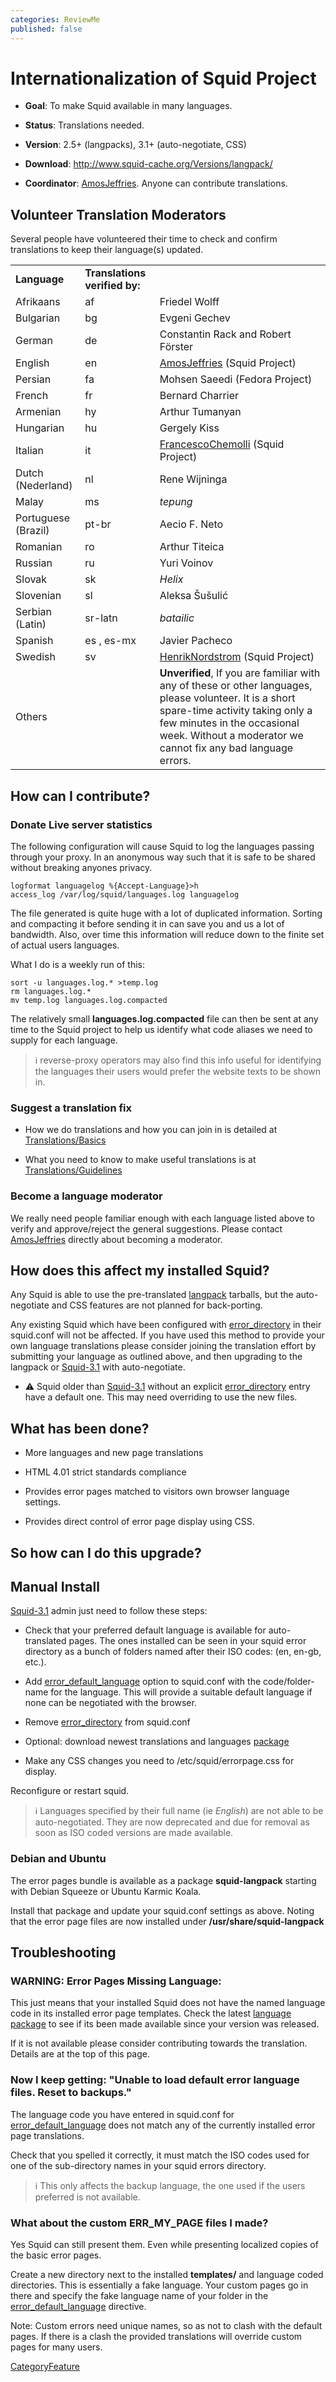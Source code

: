 ```yaml
---
categories: ReviewMe
published: false
---
```

# Internationalization of Squid Project

  - **Goal**: To make Squid available in many languages.

  - **Status**: Translations needed.

  - **Version**: 2.5+ (langpacks), 3.1+ (auto-negotiate, CSS)

  - **Download**: <http://www.squid-cache.org/Versions/langpack/>

  - **Coordinator**:
    [AmosJeffries](/AmosJeffries).
    Anyone can contribute translations.

## Volunteer Translation Moderators

Several people have volunteered their time to check and confirm
translations to keep their language(s) updated.

|                     |                               |                                                                                                                                                                                                                                            |
| ------------------- | ----------------------------- | ------------------------------------------------------------------------------------------------------------------------------------------------------------------------------------------------------------------------------------------ |
| **Language**        | **Translations verified by:** |                                                                                                                                                                                                                                            |
| Afrikaans           | af                            | Friedel Wolff                                                                                                                                                                                                                              |
| Bulgarian           | bg                            | Evgeni Gechev                                                                                                                                                                                                                              |
| German              | de                            | Constantin Rack and Robert Förster                                                                                                                                                                                                         |
| English             | en                            | [AmosJeffries](/AmosJeffries) (Squid Project)                                                                                                                                        |
| Persian             | fa                            | Mohsen Saeedi (Fedora Project)                                                                                                                                                                                                             |
| French              | fr                            | Bernard Charrier                                                                                                                                                                                                                           |
| Armenian            | hy                            | Arthur Tumanyan                                                                                                                                                                                                                            |
| Hungarian           | hu                            | Gergely Kiss                                                                                                                                                                                                                               |
| Italian             | it                            | [FrancescoChemolli](/FrancescoChemolli) (Squid Project)                                                                                                                              |
| Dutch (Nederland)   | nl                            | Rene Wijninga                                                                                                                                                                                                                              |
| Malay               | ms                            | *tepung*                                                                                                                                                                                                                                   |
| Portuguese (Brazil) | pt-br                         | Aecio F. Neto                                                                                                                                                                                                                              |
| Romanian            | ro                            | Arthur Titeica                                                                                                                                                                                                                             |
| Russian             | ru                            | Yuri Voinov                                                                                                                                                                                                                                |
| Slovak              | sk                            | *Helix*                                                                                                                                                                                                                                    |
| Slovenian           | sl                            | Aleksa Šušulić                                                                                                                                                                                                                             |
| Serbian (Latin)     | sr-latn                       | *batailic*                                                                                                                                                                                                                                 |
| Spanish             | es , es-mx                    | Javier Pacheco                                                                                                                                                                                                                             |
| Swedish             | sv                            | [HenrikNordstrom](/HenrikNordstrom) (Squid Project)                                                                                                                                  |
| Others              |                               | **Unverified**, If you are familiar with any of these or other languages, please volunteer. It is a short spare-time activity taking only a few minutes in the occasional week. Without a moderator we cannot fix any bad language errors. |

## How can I contribute?

### Donate Live server statistics

The following configuration will cause Squid to log the languages
passing through your proxy. In an anonymous way such that it is safe to
be shared without breaking anyones privacy.

    logformat languagelog %{Accept-Language}>h
    access_log /var/log/squid/languages.log languagelog

The file generated is quite huge with a lot of duplicated information.
Sorting and compacting it before sending it in can save you and us a lot
of bandwidth. Also, over time this information will reduce down to the
finite set of actual users languages.

What I do is a weekly run of this:

    sort -u languages.log.* >temp.log
    rm languages.log.*
    mv temp.log languages.log.compacted

The relatively small **languages.log.compacted** file can then be sent
at any time to the Squid project to help us identify what code aliases
we need to supply for each language.

> :information_source:
    reverse-proxy operators may also find this info useful for
    identifying the languages their users would prefer the website texts
    to be shown in.

### Suggest a translation fix

  - How we do translations and how you can join in is detailed at
    [Translations/Basics](/Translations/Basics)

  - What you need to know to make useful translations is at
    [Translations/Guidelines](/Translations/Guidelines)

### Become a language moderator

We really need people familiar enough with each language listed above to
verify and approve/reject the general suggestions. Please contact
[AmosJeffries](/AmosJeffries)
directly about becoming a moderator.

## How does this affect my installed Squid?

Any Squid is able to use the pre-translated
[langpack](http://www.squid-cache.org/Versions/langpack/) tarballs, but
the auto-negotiate and CSS features are not planned for back-porting.

Any existing Squid which have been configured with
[error_directory](http://www.squid-cache.org/Doc/config/error_directory)
in their squid.conf will not be affected. If you have used this method
to provide your own language translations please consider joining the
translation effort by submitting your language as outlined above, and
then upgrading to the langpack or
[Squid-3.1](/Releases/Squid-3.1)
with auto-negotiate.

  - :warning:
    Squid older than
    [Squid-3.1](/Releases/Squid-3.1)
    without an explicit
    [error_directory](http://www.squid-cache.org/Doc/config/error_directory)
    entry have a default one. This may need overriding to use the new
    files.

## What has been done?

  - More languages and new page translations

  - HTML 4.01 strict standards compliance

  - Provides error pages matched to visitors own browser language
    settings.

  - Provides direct control of error page display using CSS.

## So how can I do this upgrade?

## Manual Install

[Squid-3.1](/Releases/Squid-3.1)
admin just need to follow these steps:

  - Check that your preferred default language is available for
    auto-translated pages. The ones installed can be seen in your squid
    error directory as a bunch of folders named after their ISO codes:
    (en, en-gb, etc.).

  - Add
    [error_default_language](http://www.squid-cache.org/Doc/config/error_default_language)
    option to squid.conf with the code/folder-name for the language.
    This will provide a suitable default language if none can be
    negotiated with the browser.

  - Remove
    [error_directory](http://www.squid-cache.org/Doc/config/error_directory)
    from squid.conf

  - Optional: download newest translations and languages
    [package](http://www.squid-cache.org/Versions/langpack/)

  - Make any CSS changes you need to /etc/squid/errorpage.css for
    display.

Reconfigure or restart squid.

> :information_source:
    Languages specified by their full name (ie *English*) are not able
    to be auto-negotiated. They are now deprecated and due for removal
    as soon as ISO coded versions are made available.

### Debian and Ubuntu

The error pages bundle is available as a package **squid-langpack**
starting with Debian Squeeze or Ubuntu Karmic Koala.

Install that package and update your squid.conf settings as above.
Noting that the error page files are now installed under
**/usr/share/squid-langpack**

## Troubleshooting

### WARNING: Error Pages Missing Language:

This just means that your installed Squid does not have the named
language code in its installed error page templates. Check the latest
[language package](http://www.squid-cache.org/Versions/langpack/) to see
if its been made available since your version was released.

If it is not available please consider contributing towards the
translation. Details are at the top of this page.

### Now I keep getting: "Unable to load default error language files. Reset to backups."

The language code you have entered in squid.conf for
[error_default_language](http://www.squid-cache.org/Doc/config/error_default_language)
does not match any of the currently installed error page translations.

Check that you spelled it correctly, it must match the ISO codes used
for one of the sub-directory names in your squid errors directory.

> :information_source:
    This only affects the backup language, the one used if the users
    preferred is not available.

### What about the custom ERR_MY_PAGE files I made?

Yes Squid can still present them. Even while presenting localized copies
of the basic error pages.

Create a new directory next to the installed **templates/** and language
coded directories. This is essentially a fake language. Your custom
pages go in there and specify the fake language name of your folder in
the
[error_default_language](http://www.squid-cache.org/Doc/config/error_default_language)
directive.

Note: Custom errors need unique names, so as not to clash with the
default pages. If there is a clash the provided translations will
override custom pages for many users.

[CategoryFeature](/CategoryFeature)

